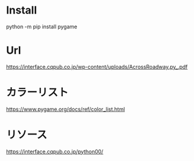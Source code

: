 ﻿# Install
python -m pip install pygame

# Url
https://interface.cqpub.co.jp/wp-content/uploads/AcrossRoadway.py_.pdf

# カラーリスト
https://www.pygame.org/docs/ref/color_list.html

# リソース
https://interface.cqpub.co.jp/python00/


